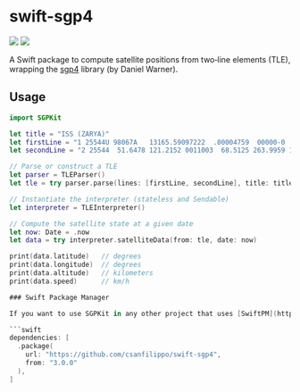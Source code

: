 # swift-sgp4
[![](https://img.shields.io/endpoint?url=https%3A%2F%2Fswiftpackageindex.com%2Fapi%2Fpackages%2Fcsanfilippo%2Fswift-sgp4%2Fbadge%3Ftype%3Dswift-versions)](https://swiftpackageindex.com/csanfilippo/swift-sgp4)
[![](https://img.shields.io/endpoint?url=https%3A%2F%2Fswiftpackageindex.com%2Fapi%2Fpackages%2Fcsanfilippo%2Fswift-sgp4%2Fbadge%3Ftype%3Dplatforms)](https://swiftpackageindex.com/csanfilippo/swift-sgp4)

A Swift package to compute satellite positions from two‑line elements (TLE), wrapping the [sgp4](https://github.com/dnwrnr/sgp4) library (by Daniel Warner).

## Usage

```swift
import SGPKit

let title = "ISS (ZARYA)"
let firstLine = "1 25544U 98067A   13165.59097222  .00004759  00000-0  88814-4 0    47"
let secondLine = "2 25544  51.6478 121.2152 0011003  68.5125 263.9959 15.50783143834295"

// Parse or construct a TLE
let parser = TLEParser()
let tle = try parser.parse(lines: [firstLine, secondLine], title: title)

// Instantiate the interpreter (stateless and Sendable)
let interpreter = TLEInterpreter()

// Compute the satellite state at a given date
let now: Date = .now
let data = try interpreter.satelliteData(from: tle, date: now)

print(data.latitude)   // degrees
print(data.longitude)  // degrees
print(data.altitude)   // kilometers
print(data.speed)      // km/h

### Swift Package Manager

If you want to use SGPKit in any other project that uses [SwiftPM](https://swift.org/package-manager/), add the package as a dependency in `Package.swift`:

```swift
dependencies: [
  .package(
    url: "https://github.com/csanfilippo/swift-sgp4",
    from: "3.0.0"
  ),
]
```

